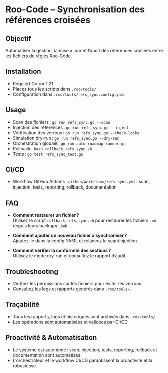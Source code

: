# Roo-Code – Synchronisation des références croisées

## Objectif

Automatiser la gestion, la mise à jour et l’audit des références croisées entre les fichiers de règles Roo-Code.

## Installation

- Requiert Go >= 1.21
- Placez tous les scripts dans `.roo/tools/`
- Configuration dans `.roo/tools/refs_sync.config.yaml`

## Usage

- Scan des fichiers : `go run refs_sync.go --scan`
- Injection des références : `go run refs_sync.go --inject`
- Vérification des verrous : `go run refs_sync.go --check-locks`
- Simulation dry-run : `go run refs_sync.go --dry-run`
- Orchestration globale : `go run auto-roadmap-runner.go`
- Rollback : `bash rollback_refs_sync.sh`
- Tests : `go test refs_sync_test.go`

## CI/CD

- Workflow GitHub Actions `.github/workflows/refs_sync.yml` : scan, injection, tests, reporting, rollback, documentation

## FAQ

- **Comment restaurer un fichier ?**  
  Utilisez le script `rollback_refs_sync.sh` pour restaurer les fichiers `.md` depuis leurs backups `.bak`.

- **Comment ajouter un nouveau fichier à synchroniser ?**  
  Ajoutez-le dans la config YAML et relancez le scan/injection.

- **Comment vérifier la conformité des sections ?**  
  Utilisez le mode dry-run et consultez le rapport d’audit.

## Troubleshooting

- Vérifiez les permissions sur les fichiers pour éviter les verrous.
- Consultez les logs et rapports générés dans `.roo/tools/`.

## Traçabilité

- Tous les rapports, logs et historiques sont archivés dans `.roo/tools/`.
- Les opérations sont automatisées et validées par CI/CD.

## Proactivité & Automatisation

- Le système est autonome : scan, injection, tests, reporting, rollback et documentation sont automatisés.
- L’orchestrateur et le workflow CI/CD garantissent la proactivité et la robustesse.
